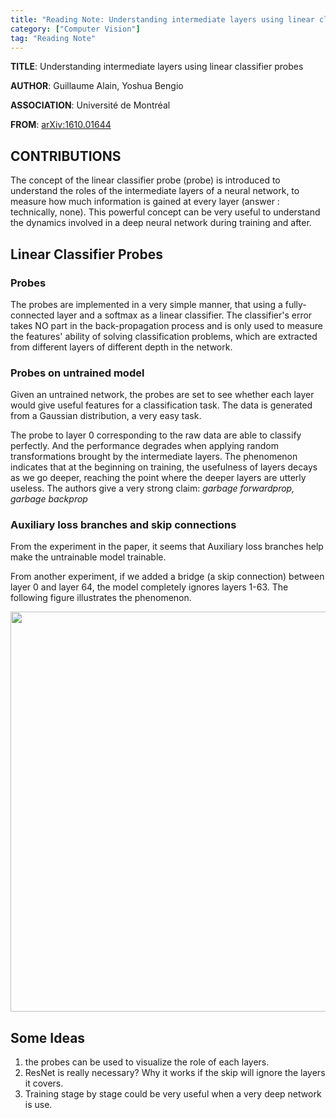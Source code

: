 ```yaml
---
title: "Reading Note: Understanding intermediate layers using linear classifier probes"
category: ["Computer Vision"]
tag: "Reading Note"
---
```


**TITLE**: Understanding intermediate layers using linear classifier probes

**AUTHOR**: Guillaume Alain, Yoshua Bengio

**ASSOCIATION**: Université de Montréal

**FROM**: [arXiv:1610.01644](https://arxiv.org/abs/1610.01644)

## CONTRIBUTIONS ##

The concept of the linear classifier probe (probe) is introduced to understand the roles of the intermediate layers of a neural network, to measure how much information is gained at every layer (answer : technically, none). This powerful concept can be very useful to understand the dynamics involved in a deep neural network during training and after.

## Linear Classifier Probes ##

### Probes ###

The probes are implemented in a very simple manner, that using a fully-connected layer and a softmax as a linear classifier. The classifier's error takes NO part in the back-propagation process and is only used to measure the features' ability of solving classification problems, which are extracted from different layers of different depth in the network.

### Probes on untrained model ###

Given an untrained network, the probes are set to see whether each layer would give useful features for a classification task. The data is generated from a Gaussian distribution, a very easy task. 

The probe to layer 0 corresponding to the raw data are able to classify perfectly. And the performance degrades when applying random transformations brought by the intermediate layers. The phenomenon indicates that at the beginning on training, the usefulness of layers decays as we go deeper, reaching the point where the deeper layers are utterly useless. The authors give a very strong claim: *garbage forwardprop, garbage backprop*

### Auxiliary loss branches and skip connections ###

From the experiment in the paper, it seems that Auxiliary loss branches help make the untrainable model trainable.

From another experiment, if we added a bridge (a skip connection) between layer 0 and layer 64, the model completely ignores layers 1-63. The following figure illustrates the phenomenon.

<img class="img-responsive center-block" src="https://raw.githubusercontent.com/joshua19881228/my_blogs/master/Computer_Vision/Reading_Note/figures/probe_figure_1.jpeg" alt="" width="640"/>

## Some Ideas ##

1. the probes can be used to visualize the role of each layers.
2. ResNet is really necessary? Why it works if the skip will ignore the layers it covers.
3. Training stage by stage could be very useful when a very deep network is use.